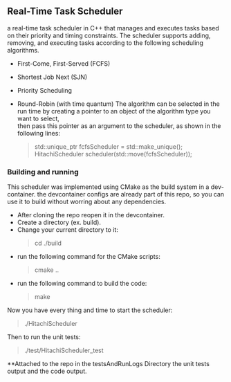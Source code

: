 ## Real-Time Task Scheduler
a real-time task scheduler in C++ that manages and executes tasks based on their
priority and timing constraints. The scheduler supports adding, removing, and executing tasks
according to the following scheduling algorithms.
- First-Come, First-Served (FCFS)
- Shortest Job Next (SJN)
- Priority Scheduling
- Round-Robin (with time quantum)
The algorithm can be selected in the run time by creating a pointer to an object of the algorithm type you want to select, \
then pass this pointer as an argument to the scheduler, as shown in the following lines:

    > std::unique_ptr<SchedulingAlgorithm> fcfsScheduler = std::make_unique<FCFS>(); \
    > HitachiScheduler scheduler(std::move(fcfsScheduler));

### Building and running
This scheduler was implemented using CMake as the build system in a dev-container.
the devcontainer configs are already part of this repo, so you can use it to build without worring about any dependencies.

- After cloning the repo reopen it in the devcontainer.
- Create a directory (ex. build).
- Change your current directory to it:
  > cd ./build
- run the following command for the CMake scripts:
  > cmake ..
- run the following command to build the code:
  > make

Now you have every thing and time to start the scheduler:
  > ./HitachiScheduler

Then to run the unit tests:
  > ./test/HitachiScheduler_test

**Attached to the repo in the testsAndRunLogs Directory the unit tests output and the code output.